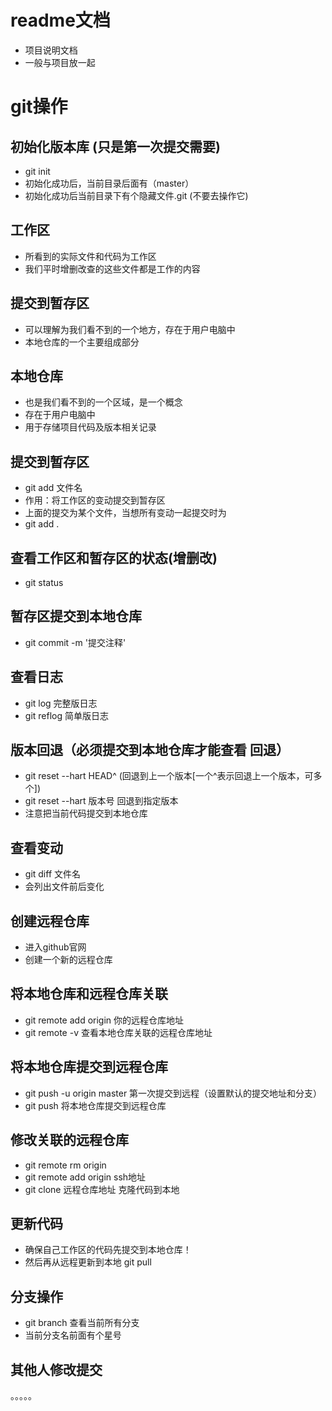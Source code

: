 # readme文档
- 项目说明文档
- 一般与项目放一起

# git操作

## 初始化版本库 (只是第一次提交需要)
- git init
- 初始化成功后，当前目录后面有（master）
- 初始化成功后当前目录下有个隐藏文件.git (不要去操作它)

## 工作区
- 所看到的实际文件和代码为工作区
- 我们平时增删改查的这些文件都是工作的内容

## 提交到暂存区
- 可以理解为我们看不到的一个地方，存在于用户电脑中
- 本地仓库的一个主要组成部分

## 本地仓库
- 也是我们看不到的一个区域，是一个概念
- 存在于用户电脑中
- 用于存储项目代码及版本相关记录

## 提交到暂存区
- git add 文件名
- 作用：将工作区的变动提交到暂存区
- 上面的提交为某个文件，当想所有变动一起提交时为 
- git add .

## 查看工作区和暂存区的状态(增删改)
- git status

## 暂存区提交到本地仓库
- git commit -m '提交注释'

## 查看日志
- git log 完整版日志
- git reflog 简单版日志

## 版本回退（必须提交到本地仓库才能查看 回退）
- git reset --hart HEAD^   (回退到上一个版本[一个^表示回退上一个版本，可多个])
- git reset --hart 版本号    回退到指定版本
- 注意把当前代码提交到本地仓库

## 查看变动
- git diff 文件名
- 会列出文件前后变化

## 创建远程仓库
- 进入github官网
- 创建一个新的远程仓库

## 将本地仓库和远程仓库关联
- git remote add origin 你的远程仓库地址
- git remote -v       查看本地仓库关联的远程仓库地址

## 将本地仓库提交到远程仓库
- git push -u origin master     第一次提交到远程（设置默认的提交地址和分支）
- git push      将本地仓库提交到远程仓库

## 修改关联的远程仓库
- git remote rm origin
- git remote add origin ssh地址
- git clone 远程仓库地址   克隆代码到本地

## 更新代码
- 确保自己工作区的代码先提交到本地仓库！
- 然后再从远程更新到本地 git pull


## 分支操作
- git branch    查看当前所有分支
- 当前分支名前面有个星号
 

## 其他人修改提交
。。。。。

  
